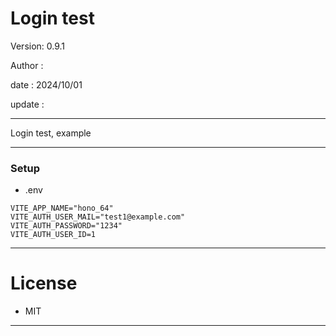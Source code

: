 ﻿# Login test

 Version: 0.9.1

 Author  :

 date   : 2024/10/01
 
 update : 

***

Login test,  example

***
### Setup
* .env

```
VITE_APP_NAME="hono_64"
VITE_AUTH_USER_MAIL="test1@example.com"
VITE_AUTH_PASSWORD="1234"
VITE_AUTH_USER_ID=1

```


***
# License

* MIT

***

